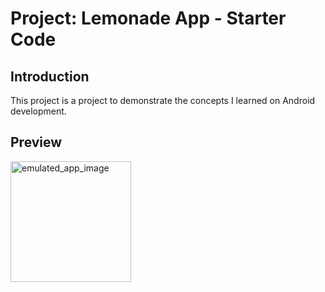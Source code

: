 Project: Lemonade App - Starter Code
==================================


Introduction
------------

This project is a project to demonstrate the concepts I learned on Android development.

Preview
--------------


<img width="193" alt="emulated_app_image" src="https://user-images.githubusercontent.com/85349936/235959449-1483141f-fd4f-4f23-a140-03887fb2d080.png">
